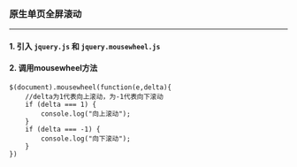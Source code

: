 ### 原生单页全屏滚动
---
#### 1. 引入 `jquery.js` 和 `jquery.mousewheel.js` 

#### 2. 调用mousewheel方法
```    
$(document).mousewheel(function(e,delta){
    //delta为1代表向上滚动，为-1代表向下滚动
    if (delta === 1) {
        console.log("向上滚动");
    }
    if (delta === -1) {
        console.log("向下滚动");
    }
})  
```
